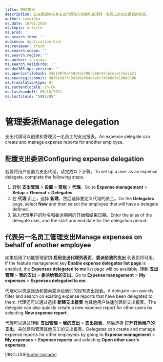 ```yaml
---
title: 管理委派
description: 此主题提供有关支出代理如何创建和管理另一名员工的支出报表的信息。
author: suvaidya
ms.date: 10/01/2020
ms.topic: article
ms.prod: ''
ms.search.form: ''
audience: Application User
ms.reviewer: kfend
ms.search.scope: ''
ms.search.region: ''
ms.author: suvaidya
ms.search.validFrom: ''
ms.dyn365.ops.version: ''
ms.openlocfilehash: 34b190f9a458c9e2706c5b8c9fdbceea1fbe2621
ms.sourcegitcommit: 40f68387f594180af64a5e5c748b6efa188bd300
ms.translationtype: HT
ms.contentlocale: zh-CN
ms.lasthandoff: 05/10/2021
ms.locfileid: "5995295"
---
```

# <a name="manage-delegation"></a><span data-ttu-id="8dafa-103">管理委派</span><span class="sxs-lookup"><span data-stu-id="8dafa-103">Manage delegation</span></span>
<span data-ttu-id="8dafa-104">支出代理可以创建和管理另一名员工的支出报表。</span><span class="sxs-lookup"><span data-stu-id="8dafa-104">An expense delegate can create and manage expense reports for another employee.</span></span>

## <a name="configuring-expense-delegation"></a><span data-ttu-id="8dafa-105">配置支出委派</span><span class="sxs-lookup"><span data-stu-id="8dafa-105">Configuring expense delegation</span></span>

<span data-ttu-id="8dafa-106">若要将用户设置为支出代理，请完成以下步骤。</span><span class="sxs-lookup"><span data-stu-id="8dafa-106">To set up a user as an expense delegate, complete the following steps.</span></span> 
1. <span data-ttu-id="8dafa-107">转到 **支出管理** > **设置** > **常规** > **代理**。</span><span class="sxs-lookup"><span data-stu-id="8dafa-107">Go to **Expense management** > **Setup** > **General** > **Delegates**.</span></span> 
2. <span data-ttu-id="8dafa-108">在 **代理** 页上，选择 **新建**，然后选择要定义代理的员工。</span><span class="sxs-lookup"><span data-stu-id="8dafa-108">On the **Delegates** page, select **New** and then select the employee that will have a delegate defined.</span></span> 
3. <span data-ttu-id="8dafa-109">输入代理用户的别名和委派期间的开始和结束日期。</span><span class="sxs-lookup"><span data-stu-id="8dafa-109">Enter the alias of the delegate user, and the start and end date for the delegation period.</span></span>

## <a name="manage-expenses-on-behalf-of-another-employee"></a><span data-ttu-id="8dafa-110">代表另一名员工管理支出</span><span class="sxs-lookup"><span data-stu-id="8dafa-110">Manage expenses on behalf of another employee</span></span>

<span data-ttu-id="8dafa-111">如果启用了功能管理密钥 **启用支出代理列表页**，**委派给我的支出** 列表页将可用。</span><span class="sxs-lookup"><span data-stu-id="8dafa-111">If the feature management key **Enable expense delegates list page** is enabled, the **Expenses delegated to me** list page will be available.</span></span> <span data-ttu-id="8dafa-112">转到 **支出管理** > **我的支出** > **委派给我的支出**。</span><span class="sxs-lookup"><span data-stu-id="8dafa-112">Go to **Expense management** > **My expenses** > **Expenses delegated to me**.</span></span>

<span data-ttu-id="8dafa-113">代理可以快速筛选和搜索委派给他们的现有支出报表。</span><span class="sxs-lookup"><span data-stu-id="8dafa-113">A delegate can quickly filter and search on existing expense reports that have been delegated to them.</span></span> <span data-ttu-id="8dafa-114">代理还可以通过选择 **新建支出报表** 为其他用户快速创建新支出报表。</span><span class="sxs-lookup"><span data-stu-id="8dafa-114">The delegate can also quickly create a new expense report for other users by selecting **New expense report**.</span></span>

<span data-ttu-id="8dafa-115">代理可以通过转到 **支出管理** > **我的支出** > **支出报表**，然后选择 **打开其他用户的支出**，来创建和管理其他员工的支出报表。</span><span class="sxs-lookup"><span data-stu-id="8dafa-115">Delegates can create and manage expense reports for other employees by going to **Expense management** > **My expenses** > **Expense reports** and selecting **Open other user's expenses**.</span></span>


[!INCLUDE[footer-include](../includes/footer-banner.md)]